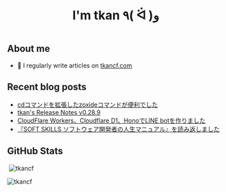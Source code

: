 <h1 align="center">I'm tkan ٩( ᐛ )و</h1>
<p align="left"> <a href="https://twitter.com/" target="blank"><img src="https://img.shields.io/twitter/follow/?logo=twitter&style=for-the-badge" alt="" /></a> </p>

## About me

- 📝 I regularly write articles on [tkancf.com](https://tkancf.com)

## Recent blog posts
<!-- BLOG-POST-LIST:START -->
- [cdコマンドを拡張したzoxideコマンドが便利でした](https://tkancf.com/blog/zoxide-a-convenient-extension-of-the-cd-command/)
- [tkan&#39;s Release Notes v0.28.9](https://tkancf.com/blog/tkan-release-note-v0289/)
- [CloudFlare Workers、Cloudflare D1、HonoでLINE botを作りました](https://tkancf.com/blog/creating-line-bot-with-cloudflare-workers-d1-and-hono/)
- [『SOFT SKILLS ソフトウェア開発者の人生マニュアル』を読み返しました](https://tkancf.com/blog/reading-soft-skills-the-software-developers-life-manual/)
<!-- BLOG-POST-LIST:END -->

## GitHub Stats
<p>&nbsp;<img align="center" src="https://github-readme-stats.vercel.app/api?username=tkancf&show_icons=true&locale=en" alt="tkancf" /></p>

<p><img align="center" src="https://github-readme-streak-stats.herokuapp.com/?user=tkancf&" alt="tkancf" /></p>
